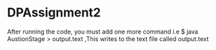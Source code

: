 # DPAssignment2
After running the code, you must add one more command i.e $ java AustionStage > output.text
,This writes to the text file called output.text
